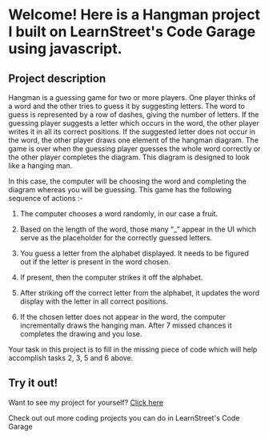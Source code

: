 
Welcome! Here is a Hangman project I built on LearnStreet's Code Garage using javascript.
===============================================================================================================

Project description
-------------------------

Hangman is a guessing game for two or more players. One player thinks of a word and the other tries to guess it by suggesting letters. The word to guess is represented by a row of dashes, giving the number of letters. If the guessing player suggests a letter which occurs in the word, the other player writes it in all its correct positions. If the suggested letter does not occur in the word, the other player draws one element of the hangman diagram. The game is over when the guessing player guesses the whole word correctly or the other player completes the diagram. This diagram is designed to look like a hanging man.

In this case, the computer will be choosing the word and completing the diagram whereas you will be guessing. This game has the following sequence of actions :-
                                                   
1. The computer chooses a word randomly, in our case a fruit.                

2. Based on the length of the word, those many “_” appear in the UI which serve as the placeholder for the correctly guessed letters.
                        
3. You guess a letter from the alphabet displayed. It needs to be figured out if the letter is present in the word chosen.
                                         
4. If present,  then the computer strikes it off the alphabet.                       

5. After striking off the correct letter from the alphabet, it updates the word display with the letter in all correct positions. 
                                          
6. If the chosen letter does not appear in the word, the computer incrementally draws the hanging man. After 7 missed chances it               completes the drawing and you lose.  
                                                   
Your task in this project is to fill in the missing piece of code which will help accomplish tasks 2, 3, 5 and 6 above.                                             

Try it out!
--------------

Want to see my project for yourself? [Click here](http://qaa.learnstreet.com//view_profile/506483735773533e09000015/project)

Check out out more coding projects you can do in LearnStreet's Code Garage
